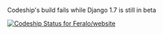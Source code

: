Codeship's build fails while Django 1.7 is still in beta

[ ![Codeship Status for Feralo/website](https://www.codeship.io/projects/697b3ee0-e24b-0131-f3a6-2e17c41adced/status)](https://www.codeship.io/projects/25289)
